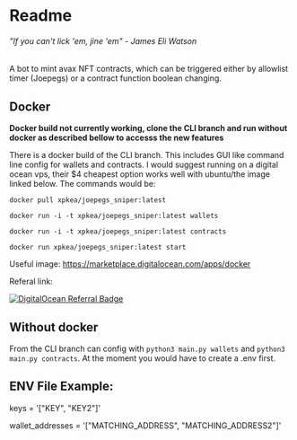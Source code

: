 # Readme

###### "If you can't lick 'em, jine 'em" - James Eli Watson

A bot to mint avax NFT contracts, which can be triggered either by allowlist timer (Joepegs) or a contract function boolean changing. 

## Docker

**Docker build not currently working, clone the CLI branch and run without docker as described bellow to accesss the new features**

There is a docker build of the CLI branch.  This includes GUI like command line config for wallets and contracts. I would suggest running on a digital ocean vps, their $4 cheapest option works well with ubuntu/the image linked below.  The commands would be:

```docker pull xpkea/joepegs_sniper:latest```

```docker run -i -t xpkea/joepegs_sniper:latest wallets```

```docker run -i -t xpkea/joepegs_sniper:latest contracts```

```docker run xpkea/joepegs_sniper:latest start```

Useful image: https://marketplace.digitalocean.com/apps/docker

Referal link:

[![DigitalOcean Referral Badge](https://web-platforms.sfo2.digitaloceanspaces.com/WWW/Badge%203.svg)](https://www.digitalocean.com/?refcode=2a880223ed17&utm_campaign=Referral_Invite&utm_medium=Referral_Program&utm_source=badge)

## Without docker
From the CLI branch can config with ```python3 main.py wallets``` and ```python3 main.py contracts```. At the moment you would have to create a .env first.

## ENV File Example:
keys = '["KEY", "KEY2"]'

wallet_addresses = '["MATCHING_ADDRESS", "MATCHING_ADDRESS2"]'
